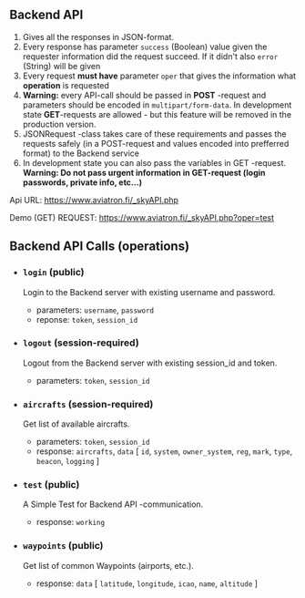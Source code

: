 ## Backend API

1. Gives all the responses in JSON-format.
2. Every response has parameter `success` (Boolean) value given the requester information did the request succeed. If it didn't also `error` (String) will be given
3. Every request **must have** parameter `oper` that gives the information what **operation** is requested
4. **Warning:** every API-call should be passed in **POST** -request and parameters should be encoded in `multipart/form-data`. In development state **GET**-requests are allowed - but this feature will be removed in the production version.
5. JSONRequest -class takes care of these requirements and passes the requests safely (in a POST-request and values encoded into prefferred format) to the Backend service
6. In development state you can also pass the variables in GET -request. **Warning: Do not pass urgent information in GET-request (login passwords, private info, etc...)**

Api URL: https://www.aviatron.fi/_skyAPI.php

Demo (GET) REQUEST: https://www.aviatron.fi/_skyAPI.php?oper=test

## Backend API Calls (operations)

- ### `login` (public)
  Login to the Backend server with existing username and password.
  
  - parameters: `username`, `password`
  - reponse: `token`, `session_id`
- ### `logout` (session-required)
  Logout from the Backend server with existing session_id and token.
  
  - parameters: `token`, `session_id`
- ### `aircrafts` (session-required)
  Get list of available aircrafts.

  - parameters: `token`, `session_id`
  - response: `aircrafts`, `data` [ `id`, `system`, `owner_system`, `reg`, `mark`, `type`, `beacon`, `logging` ]
- ### `test` (public)
  A Simple Test for Backend API -communication.
  
  - response: `working`
- ### `waypoints` (public)
  Get list of common Waypoints (airports, etc.).
  
  - response: `data` [ `latitude`, `longitude`, `icao`, `name`, `altitude` ]
